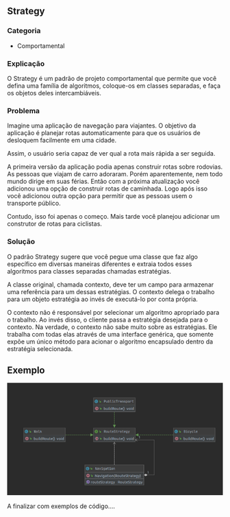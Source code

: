 ## Strategy

### Categoria
* Comportamental

### Explicação

O Strategy é um padrão de projeto comportamental que permite que você defina uma família de algoritmos, coloque-os em classes separadas, e faça os objetos deles intercambiáveis.

### Problema

Imagine uma aplicação de navegação para viajantes. O objetivo da aplicação é planejar rotas automaticamente para que os usuários de desloquem facilmente em uma cidade.

Assim, o usuário seria capaz de ver qual a rota mais rápida a ser seguida.

A primeira versão da aplicação podia apenas construir rotas sobre rodovias. As pessoas que viajam de carro adoraram. Porém aparentemente, nem todo mundo dirige em suas férias. Então com a próxima atualização você adicionou uma opção de construir rotas de caminhada. Logo após isso você adicionou outra opção para permitir que as pessoas usem o transporte público.

Contudo, isso foi apenas o começo. Mais tarde você planejou adicionar um construtor de rotas para ciclistas.

### Solução

O padrão Strategy sugere que você pegue uma classe que faz algo específico em diversas maneiras diferentes e extraia todos esses algoritmos para classes separadas chamadas estratégias.

A classe original, chamada contexto, deve ter um campo para armazenar uma referência para um dessas estratégias. O contexto delega o trabalho para um objeto estratégia ao invés de executá-lo por conta própria.

O contexto não é responsável por selecionar um algoritmo apropriado para o trabalho. Ao invés disso, o cliente passa a estratégia desejada para o contexto. Na verdade, o contexto não sabe muito sobre as estratégias. Ele trabalha com todas elas através de uma interface genérica, que somente expõe um único método para acionar o algoritmo encapsulado dentro da estratégia selecionada.

## Exemplo

![Image description](etc/strategy.png)


A finalizar com exemplos de código....